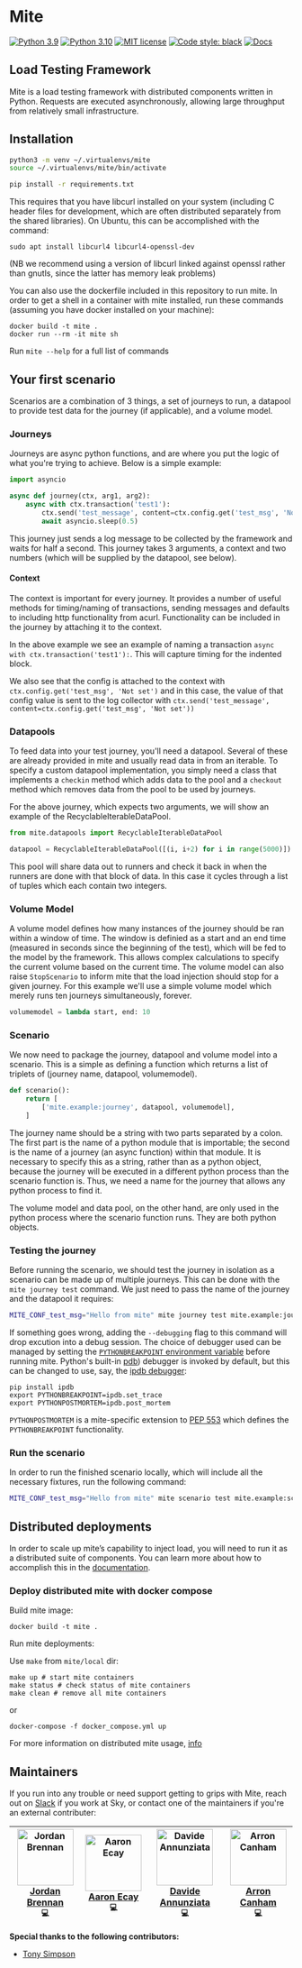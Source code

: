 # Mite

[![Python 3.9](https://img.shields.io/badge/python-3.9-blue.svg)](https://www.python.org/downloads/release/python-390/) [![Python 3.10](https://img.shields.io/badge/python-3.10-blue.svg)](https://www.python.org/downloads/release/python-3100/) [![MIT license](https://img.shields.io/badge/License-MIT-blue.svg)](https://github.com/sky-uk/mite/blob/master/LICENSE) [![Code style: black](https://img.shields.io/badge/code%20style-black-000000.svg)](https://github.com/ambv/black) [![Docs](https://img.shields.io/badge/docs-read-blue)](https://sky-uk.github.io/mite/)

## Load Testing Framework

Mite is a load testing framework with distributed components written in Python.
Requests are executed asynchronously, allowing large throughput from relatively small infrastructure.

## Installation

```bash
python3 -m venv ~/.virtualenvs/mite
source ~/.virtualenvs/mite/bin/activate

pip install -r requirements.txt
```


This requires that you have libcurl installed on your system (including C header files for development, which are often distributed separately from the shared libraries).  On Ubuntu, this can be accomplished with the command:

```
sudo apt install libcurl4 libcurl4-openssl-dev
```
(NB we recommend using a version of libcurl linked against openssl
rather than gnutls, since the latter has memory leak problems)


You can also use the dockerfile included in this repository to run
mite.  In order to get a shell in a container with mite installed, run
these commands (assuming you have docker installed on your machine):
```
docker build -t mite .
docker run --rm -it mite sh
```

Run `mite --help` for a full list of commands

## Your first scenario

Scenarios are a combination of 3 things, a set of journeys to run, a
datapool to provide test data for the journey (if applicable), and a
volume model.

### Journeys

Journeys are async python functions, and are where you put the logic of
what you're trying to achieve.  Below is a simple example:

```python
import asyncio

async def journey(ctx, arg1, arg2):
    async with ctx.transaction('test1'):
        ctx.send('test_message', content=ctx.config.get('test_msg', 'Not set'), sum=arg1 + arg2)
        await asyncio.sleep(0.5)
```

This journey just sends a log message to be collected by the framework
and waits for half a second.  This journey takes 3 arguments, a context
and two numbers (which will be supplied by the datapool, see below).

#### Context

The context is important for every journey.  It provides a number of
useful methods for timing/naming of transactions, sending messages and
defaults to including http functionality from acurl.  Functionality can
be included in the journey by attaching it to the context.

In the above example we see an example of naming a transaction `async
with ctx.transaction('test1'):`.  This will capture timing for the
indented block.

We also see that the config is attached to the context with
`ctx.config.get('test_msg', 'Not set')` and in this case, the value of
that config value is sent to the log collector with
`ctx.send('test_message', content=ctx.config.get('test_msg', 'Not set'))`

### Datapools

To feed data into your test journey, you'll need a datapool. Several of
these are already provided in mite and usually read data in from an
iterable. To specify a custom datapool implementation, you simply need a
class that implements a `checkin` method which adds data to the pool and
a `checkout` method which removes data from the pool to be used by
journeys.

For the above journey, which expects two arguments, we will show an
example of the RecyclableIterableDataPool.

```python
from mite.datapools import RecyclableIterableDataPool

datapool = RecyclableIterableDataPool([(i, i+2) for i in range(5000)])
```

This pool will share data out to runners and check it back in when the
runners are done with that block of data.  In this case it cycles
through a list of tuples which each contain two integers.

### Volume Model

A volume model defines how many instances of the journey should be ran
within a window of time.  The window is definied as a start and an end
time (measured in seconds since the beginning of the test), which will be
fed to the model by the framework.  This allows complex calculations to
specify the current volume based on the current time.  The volume model
can also raise `StopScenario` to inform mite that the load injection
should stop for a given journey.  For this example we'll use a simple
volume model which merely runs ten journeys simultaneously, forever.

```python
volumemodel = lambda start, end: 10
```

### Scenario

We now need to package the journey, datapool and volume model into a
scenario.  This is a simple as defining a function which returns
a list of triplets of (journey name, datapool, volumemodel).

```python
def scenario():
    return [
        ['mite.example:journey', datapool, volumemodel],
    ]
```

The journey name should be a string with two parts separated by a
colon.  The first part is the name of a python module that is
importable; the second is the name of a journey (an async function)
within that module.  It is necessary to specify this as a string, rather
than as a python object, because the journey will be executed in a
different python process than the scenario function is.  Thus, we need a
name for the journey that allows any python process to find it.

The volume model and data pool, on the other hand, are only used in the
python process where the scenario function runs.  They are both python
objects.

### Testing the journey

Before running the scenario, we should test the journey in isolation as
a scenario can be made up of multiple journeys.  This can be done with
the `mite journey test` command.  We just need to pass the name of the
journey and the datapool it requires:

```sh
MITE_CONF_test_msg="Hello from mite" mite journey test mite.example:journey mite.example:datapool
```

If something goes wrong, adding the `--debugging` flag to this command
will drop excution into a debug session. The choice of debugger used can be
managed by setting the [`PYTHONBREAKPOINT` environment variable](https://www.python.org/dev/peps/pep-0553/#environment-variable)
before running mite. Python's built-in [pdb](https://docs.python.org/3/library/pdb.html))
debugger is invoked by default, but this can be changed to use, say, the
[ipdb debugger](https://github.com/gotcha/ipdb):

```
pip install ipdb
export PYTHONBREAKPOINT=ipdb.set_trace
export PYTHONPOSTMORTEM=ipdb.post_mortem
```

`PYTHONPOSTMORTEM` is a mite-specific extension to [PEP
553](https://www.python.org/dev/peps/pep-0553/) which defines the
`PYTHONBREAKPOINT` functionality.

### Run the scenario

In order to run the finished scenario locally, which will include all
the necessary fixtures, run the following command:

```sh
MITE_CONF_test_msg="Hello from mite" mite scenario test mite.example:scenario
```

## Distributed deployments

In order to scale up miteʼs capability to inject load, you will need to
run it as a distributed suite of components.  You can learn more about
how to accomplish this in the [documentation](https://sky-uk.github.io/mite/design-deployment.html).


### Deploy distributed mite with docker compose

Build mite image: 
```
docker build -t mite .
````

Run mite deployments:

Use `make` from `mite/local` dir:
```
make up # start mite containers
make status # check status of mite containers
make clean # remove all mite containers
```
or
```
docker-compose -f docker_compose.yml up
```

For more information on distributed mite usage, [info](/local/README.md)

## Maintainers

If you run into any trouble or need support getting to grips with Mite,
reach out on [Slack](https://sky.slack.com/messages/mite) if you work at Sky,
 or contact one of the maintainers if you're an external contributer:

| [<img src="https://avatars.githubusercontent.com/jb098" width=100 height=100 alt="Jordan Brennan" /><br />Jordan Brennan](https://github.com/jb098)<br /><sub>💻</sub> | [<img src="https://avatars.githubusercontent.com/aecay" width=100 height=100 alt="Aaron Ecay" /> <br />Aaron Ecay](https://github.com/aecay)<br /><sub>💻</sub> | [<img src="https://avatars.githubusercontent.com/DavAnnunz" width=100 height=100 alt="Davide Annunziata" /><br />Davide Annunziata](https://github.com/DavAnnunz)<br /><sub>💻</sub> | [<img src="https://avatars.githubusercontent.com/arroncanhamskyuk" width=100 height=100 alt="Arron Canham" /><br />Arron Canham](https://github.com/arroncanhamskyuk)<br /><sub>💻</sub> |
| :---: | :---: | :---: | :---: |

**Special thanks to the following contributors:**

* [Tony Simpson](https://github.com/tonysimpson)
